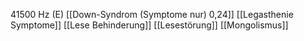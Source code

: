 41500 Hz (E)
[[Down-Syndrom (Symptome nur) 0,24]]
[[Legasthenie Symptome]]
[[Lese Behinderung]]
[[Lesestörung]]
[[Mongolismus]]